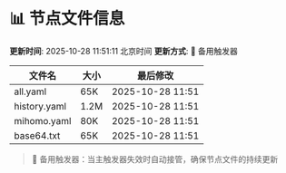 # 📊 节点文件信息

**更新时间**: 2025-10-28 11:51:11 北京时间
**更新方式**: 🔄 备用触发器

| 文件名 | 大小 | 最后修改 |
|--------|------|----------|
| all.yaml | 65K | 2025-10-28 11:51 |
| history.yaml | 1.2M | 2025-10-28 11:51 |
| mihomo.yaml | 80K | 2025-10-28 11:51 |
| base64.txt | 65K | 2025-10-28 11:51 |

> 🔄 备用触发器：当主触发器失效时自动接管，确保节点文件的持续更新
